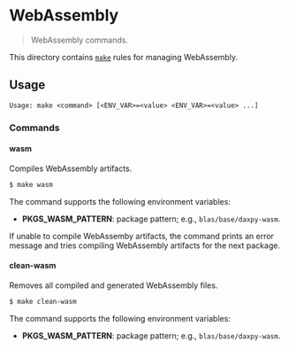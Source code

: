 <!--

@license Apache-2.0

Copyright (c) 2017 The Stdlib Authors.

Licensed under the Apache License, Version 2.0 (the "License");
you may not use this file except in compliance with the License.
You may obtain a copy of the License at

   http://www.apache.org/licenses/LICENSE-2.0

Unless required by applicable law or agreed to in writing, software
distributed under the License is distributed on an "AS IS" BASIS,
WITHOUT WARRANTIES OR CONDITIONS OF ANY KIND, either express or implied.
See the License for the specific language governing permissions and
limitations under the License.

-->

# WebAssembly

> WebAssembly commands.

<!-- Section to include introductory text. Make sure to keep an empty line after the intro `section` element and another before the `/section` close. -->

<section class="intro">

This directory contains [`make`][make] rules for managing WebAssembly.

</section>

<!-- /.intro -->

<!-- Usage documentation. -->

<section class="usage">

## Usage

```text
Usage: make <command> [<ENV_VAR>=<value> <ENV_VAR>=<value> ...]
```

### Commands

#### wasm

Compiles WebAssembly artifacts.

<!-- run-disable -->

```bash
$ make wasm
```

The command supports the following environment variables:

-   **PKGS_WASM_PATTERN**: package pattern; e.g., `blas/base/daxpy-wasm`.

If unable to compile WebAssemby artifacts, the command prints an error message and tries compiling WebAssembly artifacts for the next package.

#### clean-wasm

Removes all compiled and generated WebAssembly files.

<!-- run-disable -->

```bash
$ make clean-wasm
```

The command supports the following environment variables:

-   **PKGS_WASM_PATTERN**: package pattern; e.g., `blas/base/daxpy-wasm`.

</section>

<!-- /.usage -->

<!-- Section to include notes. Make sure to keep an empty line after the `section` element and another before the `/section` close. -->

<section class="notes">

</section>

<!-- /.notes -->

<!-- Section for all links. Make sure to keep an empty line after the `section` element and another before the `/section` close. -->

<section class="links">

[make]: https://www.gnu.org/software/make/

</section>

<!-- /.links -->
